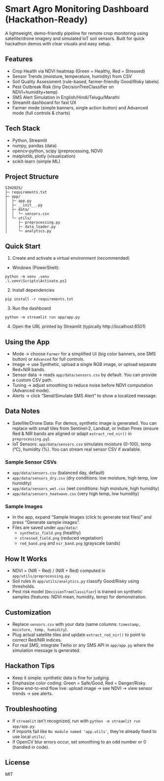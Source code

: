 # Smart Agro Monitoring Dashboard (Hackathon-Ready)

A lightweight, demo-friendly pipeline for remote crop monitoring using satellite/drone imagery and simulated IoT soil sensors. Built for quick hackathon demos with clear visuals and easy setup.

## Features
- Crop Health via NDVI heatmap (Green = Healthy, Red = Stressed)
- Sensor Trends (moisture, temperature, humidity) from CSV
- Soil Quality Assessment (rule-based, farmer-friendly Good/Risky labels)
- Pest Outbreak Risk (tiny DecisionTreeClassifier on NDVI+humidity+temp)
- SMS Alert Simulation in English/Hindi/Telugu/Marathi
- Streamlit dashboard for fast UX
- Farmer mode (simple banners, single action button) and Advanced mode (full controls & charts)

## Tech Stack
- Python, Streamlit
- numpy, pandas (data)
- opencv-python, scipy (preprocessing, NDVI)
- matplotlib, plotly (visualization)
- scikit-learn (simple ML)

## Project Structure
```
SIH2025/
├─ requirements.txt
├─ app/
│  ├─ app.py
│  ├─ __init__.py
│  ├─ data/
│  │  └─ sensors.csv
│  └─ utils/
│     ├─ preprocessing.py
│     ├─ data_loader.py
│     └─ analytics.py
```

## Quick Start
1) Create and activate a virtual environment (recommended)
- Windows (PowerShell):
```
python -m venv .venv
.\.venv\Scripts\Activate.ps1
```

2) Install dependencies
```
pip install -r requirements.txt
```

3) Run the dashboard
```
python -m streamlit run app/app.py
```

4) Open the URL printed by Streamlit (typically http://localhost:8501)

## Using the App
- Mode → choose `Farmer` for a simplified UI (big color banners, one SMS button) or `Advanced` for full controls.
- Image → use Synthetic, upload a single RGB image, or upload separate Red+NIR bands.
- Sensor data → reads `app/data/sensors.csv` by default. You can provide a custom CSV path.
- Tuning → adjust smoothing to reduce noise before NDVI computation (Advanced mode).
- Alerts → click “Send/Simulate SMS Alert” to show a localized message.

## Data Notes
- Satellite/Drone Data: For demos, synthetic image is generated. You can replace with small tiles from Sentinel‑2, Landsat, or Indian Pines (ensure Red & NIR bands are aligned or adapt `extract_red_nir()` in `preprocessing.py`).
- IoT Sensors: `app/data/sensors.csv` simulates moisture (0–100), temp (°C), humidity (%). You can stream real sensor CSV if available.

### Sample Sensor CSVs
- `app/data/sensors.csv` (balanced day, default)
- `app/data/sensors_dry.csv` (dry conditions: low moisture, high temp, low humidity)
- `app/data/sensors_wet.csv` (wet conditions: high moisture, high humidity)
- `app/data/sensors_heatwave.csv` (very high temp, low humidity)

### Sample Images
- In the app, expand “Sample Images (click to generate test files)” and press “Generate sample images”.
- Files are saved under `app/data/`:
  - `synthetic_field.png` (healthy)
  - `stressed_field.png` (reduced vegetation)
  - `red_band.png` and `nir_band.png` (grayscale bands)

## How It Works
- NDVI = (NIR − Red) / (NIR + Red) computed in `app/utils/preprocessing.py`.
- Soil rules in `app/utils/analytics.py` classify Good/Risky using thresholds.
- Pest risk model (`DecisionTreeClassifier`) is trained on synthetic samples (features: NDVI mean, humidity, temp) for demonstration.

## Customization
- Replace `sensors.csv` with your data (same columns: `timestamp, moisture, temp, humidity`).
- Plug actual satellite tiles and update `extract_red_nir()` to point to correct Red/NIR indices.
- For real SMS, integrate Twilio or any SMS API in `app/app.py` where the simulation message is generated.

## Hackathon Tips
- Keep it simple: synthetic data is fine for judging.
- Emphasize color coding: Green = Safe/Good, Red = Danger/Risky.
- Show end-to-end flow live: upload image → see NDVI → view sensor trends → see alerts.

## Troubleshooting
- If `streamlit` isn’t recognized, run with `python -m streamlit run app/app.py`.
- If imports fail like `No module named 'app.utils'`, they’re already fixed to use local `utils/`.
- If OpenCV blur errors occur, set smoothing to an odd number or 0 (handled in code).

## License
MIT
